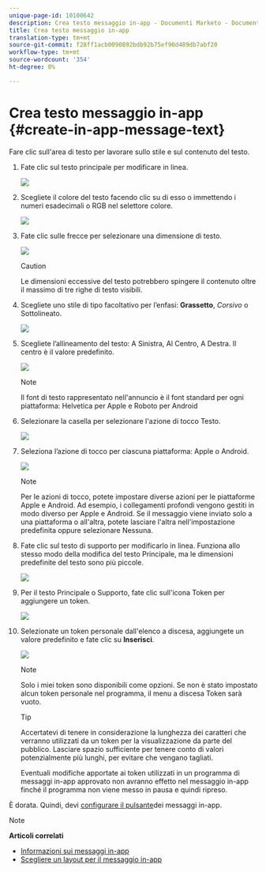 ```yaml
---
unique-page-id: 10100642
description: Crea testo messaggio in-app - Documenti Marketo - Documentazione prodotto
title: Crea testo messaggio in-app
translation-type: tm+mt
source-git-commit: f28ff1acb0090892bdb92b75ef90d489db7abf20
workflow-type: tm+mt
source-wordcount: '354'
ht-degree: 0%

---
```



# Crea testo messaggio in-app {#create-in-app-message-text}

Fare clic sull&#39;area di testo per lavorare sullo stile e sul contenuto del testo.

1. Fate clic sul testo principale per modificare in linea.

   ![](assets/image2016-5-6-9-3a56-3a56.png)

1. Scegliete il colore del testo facendo clic su di esso o immettendo i numeri esadecimali o RGB nel selettore colore.

   ![](assets/image2016-5-6-9-3a59-3a1.png)

1. Fate clic sulle frecce per selezionare una dimensione di testo.

   ![](assets/image2016-5-6-10-3a6-3a51.png)

   >[!CAUTION]
   >
   >Le dimensioni eccessive del testo potrebbero spingere il contenuto oltre il massimo di tre righe di testo visibili.

1. Scegliete uno stile di tipo facoltativo per l’enfasi: **Grassetto**, *Corsivo* o Sottolineato.

   ![](assets/image2016-5-6-10-3a15-3a32.png)

1. Scegliete l’allineamento del testo: A Sinistra, Al Centro, A Destra. Il centro è il valore predefinito.

   ![](assets/image2016-5-6-10-3a18-3a45.png)

   >[!NOTE]
   >
   >Il font di testo rappresentato nell&#39;annuncio è il font standard per ogni piattaforma: Helvetica per Apple e Roboto per Android

1. Selezionare la casella per selezionare l&#39;azione di tocco Testo.

   ![](assets/image2016-5-6-10-3a20-3a41.png)

1. Seleziona l’azione di tocco per ciascuna piattaforma: Apple o Android.

   ![](assets/image2016-5-6-10-3a22-3a12.png)

   >[!NOTE]
   >
   >Per le azioni di tocco, potete impostare diverse azioni per le piattaforme Apple e Android. Ad esempio, i collegamenti profondi vengono gestiti in modo diverso per Apple e Android. Se il messaggio viene inviato solo a una piattaforma o all&#39;altra, potete lasciare l&#39;altra nell&#39;impostazione predefinita oppure selezionare Nessuna.

1. Fate clic sul testo di supporto per modificarlo in linea. Funziona allo stesso modo della modifica del testo Principale, ma le dimensioni predefinite del testo sono più piccole.

   ![](assets/image2016-5-6-10-3a26-3a27.png)

1. Per il testo Principale o Supporto, fate clic sull&#39;icona Token per aggiungere un token.

   ![](assets/image2016-5-6-10-3a29-3a2.png)

1. Selezionate un token personale dall&#39;elenco a discesa, aggiungete un valore predefinito e fate clic su **Inserisci**.

   ![](assets/mytoken.png)

   >[!NOTE]
   >
   >Solo i miei token sono disponibili come opzioni. Se non è stato impostato alcun token personale nel programma, il menu a discesa Token sarà vuoto.

   >[!TIP]
   >
   >Accertatevi di tenere in considerazione la lunghezza dei caratteri che verranno utilizzati da un token per la visualizzazione da parte del pubblico. Lasciare spazio sufficiente per tenere conto di valori potenzialmente più lunghi, per evitare che vengano tagliati.

   Eventuali modifiche apportate ai token utilizzati in un programma di messaggi in-app approvato non avranno effetto nel messaggio in-app finché il programma non viene messo in pausa e quindi ripreso.

È dorata. Quindi, devi [configurare il pulsante](set-up-the-in-app-message-button.md)dei messaggi in-app.

>[!NOTE]
>
>**Articoli correlati**
>
>* [Informazioni sui messaggi in-app](../../../../product-docs/mobile-marketing/in-app-messages/understanding-in-app-messages.md)
>* [Scegliere un layout per il messaggio in-app](choose-a-layout-for-your-in-app-message.md)

>



